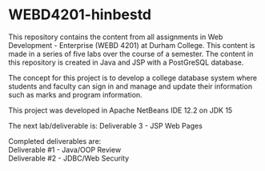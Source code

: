 # WEBD4201-hinbestd
This repository contains the content from all assignments in Web Development - Enterprise (WEBD 4201) at Durham College. This content is made in a series of five labs over the course of a semester. The content in this repository is created in Java and JSP with a PostGreSQL database.

The concept for this project is to develop a college database system where students and faculty can sign in and manage and update their information such as marks and program information.

This project was developed in Apache NetBeans IDE 12.2 on JDK 15

The next lab/deliverable is: Deliverable 3 - JSP Web Pages

Completed deliverables are: <br>
Deliverable #1 - Java/OOP Review <br>
Deliverable #2 - JDBC/Web Security
